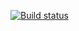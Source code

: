 [![Build status](https://ci.appveyor.com/api/projects/status/pxeebxwlcw7neqtv/branch/main?svg=true)](https://ci.appveyor.com/project/RushanZur/java-hw-carddelivery/branch/main)